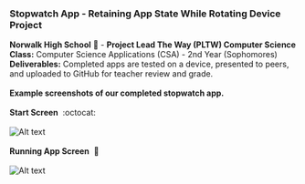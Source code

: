 ### Stopwatch App - Retaining App State While Rotating Device Project<br>
<b>Norwalk High School</b> :school: - <b>Project Lead The Way (PLTW) Computer Science</b><br>
<b>Class:</b> Computer Science Applications (CSA) - 2nd Year (Sophomores)<br>
<b>Deliverables:</b> Completed apps are tested on a device, presented to peers, and uploaded to GitHub for teacher review and grade.   
<br>
<b>Example screenshots of our completed stopwatch app.</b><br><br>
<b>Start Screen</b>&nbsp;&nbsp;:octocat:<br><br>
![Alt text](https://github.com/vpluma/stopwatch/blob/master/screenshots/startscreen.png "Stopwatch Start Screen")
<br><br>
<b>Running App Screen</b>&nbsp;&nbsp;:penguin:<br><br>
![Alt text](https://github.com/vpluma/stopwatch/blob/master/screenshots/messagescreen.png "Running App Screen")

